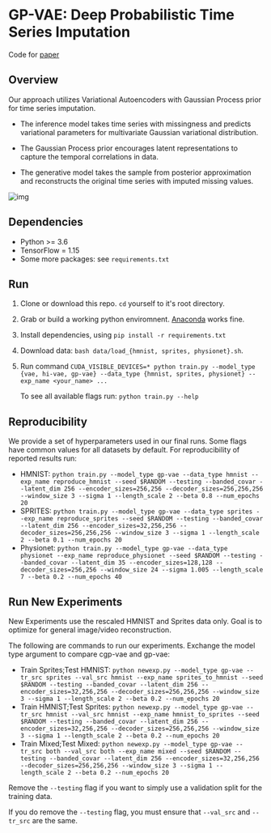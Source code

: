 # GP-VAE: Deep Probabilistic Time Series Imputation

Code for [paper](http://arxiv.org/abs/1907.04155)

## Overview
Our approach utilizes Variational Autoencoders with Gaussian Process prior for time series imputation. 

* The inference model takes time series with missingness and predicts variational parameters for multivariate Gaussian variational distribution.

* The Gaussian Process prior encourages latent representations to capture the temporal correlations in data.

* The generative model takes the sample from posterior approximation and reconstructs the original time series with imputed missing values.  

![img](./figures/overview.png)

## Dependencies

* Python >= 3.6
* TensorFlow = 1.15
* Some more packages: see `requirements.txt`

## Run
1. Clone or download this repo. `cd` yourself to it's root directory.
2. Grab or build a working python enviromnent. [Anaconda](https://www.anaconda.com/) works fine.
3. Install dependencies, using `pip install -r requirements.txt`
4. Download data: `bash data/load_{hmnist, sprites, physionet}.sh`.
5. Run command `CUDA_VISIBLE_DEVICES=* python train.py --model_type {vae, hi-vae, gp-vae} --data_type {hmnist, sprites, physionet} --exp_name <your_name> ...`
   
   To see all available flags run: `python train.py --help`

## Reproducibility

We provide a set of hyperparameters used in our final runs. Some flags have common values for all datasets by default. For reproducibility of reported results run:
  * HMNIST: `python train.py --model_type gp-vae --data_type hmnist --exp_name reproduce_hmnist --seed $RANDOM --testing --banded_covar
    --latent_dim 256 --encoder_sizes=256,256 --decoder_sizes=256,256,256 --window_size 3 --sigma 1 --length_scale 2 --beta 0.8 --num_epochs 20`
  * SPRITES: `python train.py --model_type gp-vae --data_type sprites --exp_name reproduce_sprites --seed $RANDOM --testing --banded_covar
    --latent_dim 256 --encoder_sizes=32,256,256 --decoder_sizes=256,256,256 --window_size 3 --sigma 1 --length_scale 2 --beta 0.1 --num_epochs 20`
  * Physionet: `python train.py --model_type gp-vae --data_type physionet --exp_name reproduce_physionet --seed $RANDOM --testing --banded_covar
    --latent_dim 35 --encoder_sizes=128,128 --decoder_sizes=256,256 --window_size 24 --sigma 1.005 --length_scale 7 --beta 0.2 --num_epochs 40`
  
## Run New Experiments
New Experiments use the rescaled HMNIST and Sprites data only. Goal is to optimize for 
general image/video reconstruction.

The following are commands to run our experiments. Exchange the model type argument to compare cgp-vae and gp-vae:
  * Train Sprites;Test HMNIST: `python newexp.py --model_type gp-vae --tr_src sprites --val_src hmnist --exp_name sprites_to_hmnist --seed $RANDOM --testing --banded_covar
    --latent_dim 256 --encoder_sizes=32,256,256 --decoder_sizes=256,256,256 --window_size 3 --sigma 1 --length_scale 2 --beta 0.2 --num_epochs 20`
  * Train HMNIST;Test Sprites: `python newexp.py --model_type gp-vae --tr_src hmnist --val_src hmnist --exp_name hmnist_to_sprites --seed $RANDOM --testing --banded_covar
    --latent_dim 256 --encoder_sizes=32,256,256 --decoder_sizes=256,256,256 --window_size 3 --sigma 1 --length_scale 2 --beta 0.2 --num_epochs 20`
  * Train Mixed;Test Mixed: `python newexp.py --model_type gp-vae --tr_src both --val_src both --exp_name mixed --seed $RANDOM --testing --banded_covar
    --latent_dim 256 --encoder_sizes=32,256,256 --decoder_sizes=256,256,256 --window_size 3 --sigma 1 --length_scale 2 --beta 0.2 --num_epochs 20`    

Remove the `--testing` flag if you want to simply use a validation split for the training data.

If you do remove the `--testing` flag, you must ensure that `--val_src` and `--tr_src` are the same.
